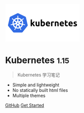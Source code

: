 ![logo](_media/kubernetes-logo.svg)

# Kubernetes <small>1.15</small>

> Kubernetes 学习笔记

- Simple and lightweight
- No statically built html files
- Multiple themes

[GitHub](https://github.com/docsifyjs/docsify/)
[Get Started](guide.md)
